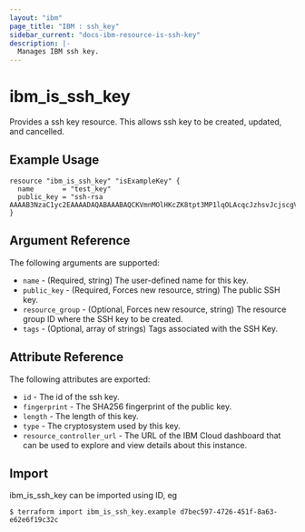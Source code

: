```yaml
---
layout: "ibm"
page_title: "IBM : ssh_key"
sidebar_current: "docs-ibm-resource-is-ssh-key"
description: |-
  Manages IBM ssh key.
---
```


# ibm\_is_ssh_key

Provides a ssh key resource. This allows ssh key to be created, updated, and cancelled.


## Example Usage

```hcl
resource "ibm_is_ssh_key" "isExampleKey" {
  name       = "test_key"
  public_key = "ssh-rsa AAAAB3NzaC1yc2EAAAADAQABAAABAQCKVmnMOlHKcZK8tpt3MP1lqOLAcqcJzhsvJcjscgVERRN7/9484SOBJ3HSKxxNG5JN8owAjy5f9yYwcUg+JaUVuytn5Pv3aeYROHGGg+5G346xaq3DAwX6Y5ykr2fvjObgncQBnuU5KHWCECO/4h8uWuwh/kfniXPVjFToc+gnkqA+3RKpAecZhFXwfalQ9mMuYGFxn+fwn8cYEApsJbsEmb0iJwPiZ5hjFC8wREuiTlhPHDgkBLOiycd20op2nXzDbHfCHInquEe/gYxEitALONxm0swBOwJZwlTDOB7C6y2dzlrtxr1L59m7pCkWI4EtTRLvleehBoj3u7jB4usR"
}
```

## Argument Reference

The following arguments are supported:

* `name` - (Required, string) The user-defined name for this key.
* `public_key` - (Required, Forces new resource, string) The public SSH key.
* `resource_group` - (Optional, Forces new resource, string) The resource group ID where the SSH key to be created.
* `tags` - (Optional, array of strings) Tags associated with the SSH Key.

## Attribute Reference

The following attributes are exported:

* `id` - The id of the ssh key.
* `fingerprint` -  The SHA256 fingerprint of the public key.
* `length` - The length of this key.
* `type` - The cryptosystem used by this key.
* `resource_controller_url` - The URL of the IBM Cloud dashboard that can be used to explore and view details about this instance.


## Import

ibm_is_ssh_key can be imported using ID, eg

```
$ terraform import ibm_is_ssh_key.example d7bec597-4726-451f-8a63-e62e6f19c32c
```
